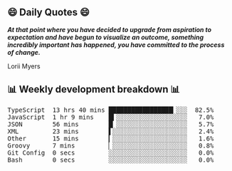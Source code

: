 ## 😄 Daily Quotes 😄

_**At that point where you have decided to upgrade from aspiration to expectation and have begun to visualize an outcome, something incredibly important has happened, you have committed to the process of change.**_

Lorii Myers



## 📊 Weekly development breakdown 📊

<pre>TypeScript  13 hrs 40 mins █████████████████▎░░░  82.5%
JavaScript  1 hr 9 mins    █▍░░░░░░░░░░░░░░░░░░░   7.0%
JSON        56 mins        █▏░░░░░░░░░░░░░░░░░░░   5.7%
XML         23 mins        ▌░░░░░░░░░░░░░░░░░░░░   2.4%
Other       15 mins        ▎░░░░░░░░░░░░░░░░░░░░   1.6%
Groovy      7 mins         ▏░░░░░░░░░░░░░░░░░░░░   0.8%
Git Config  0 secs         ░░░░░░░░░░░░░░░░░░░░░   0.0%
Bash        0 secs         ░░░░░░░░░░░░░░░░░░░░░   0.0%</pre>